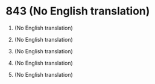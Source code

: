 # 843 (No English translation)

1.  (No English translation)

2.  (No English translation)

3.  (No English translation)

4.  (No English translation)

5.  (No English translation)

